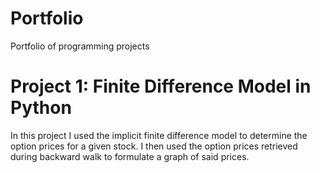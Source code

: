 # Portfolio
Portfolio of programming projects

# Project 1: Finite Difference Model in Python
In this project I used the implicit finite difference model to determine the option prices for a given stock. I then used the option prices retrieved during backward walk to formulate a graph of said prices.
